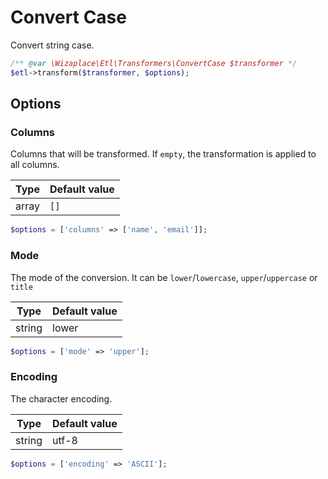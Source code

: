# Convert Case

Convert string case.

```php
/** @var \Wizaplace\Etl\Transformers\ConvertCase $transformer */
$etl->transform($transformer, $options);
```


## Options

### Columns
Columns that will be transformed. If `empty`, the transformation is applied to all columns.

| Type | Default value |
|----- | ------------- |
| array | `[]` |

```php
$options = ['columns' => ['name', 'email']];
```

### Mode
The mode of the conversion. It can be `lower`/`lowercase`, `upper`/`uppercase` or `title`

| Type | Default value |
|----- | ------------- |
| string | lower |

```php
$options = ['mode' => 'upper'];
```

### Encoding
The character encoding.

| Type | Default value |
|----- | ------------- |
| string | utf-8 |

```php
$options = ['encoding' => 'ASCII'];
```
